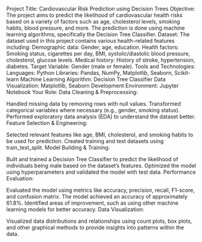Project Title:
Cardiovascular Risk Prediction using Decision Trees
Objective:
The project aims to predict the likelihood of cardiovascular health risks based on a variety of factors such as age, cholesterol levels, smoking habits, blood pressure, and more. The prediction is done using machine learning algorithms, specifically the Decision Tree Classifier.
Dataset:
The dataset used in this project contains various health-related features including:
Demographic data: Gender, age, education.
Health factors: Smoking status, cigarettes per day, BMI, systolic/diastolic blood pressure, cholesterol, glucose levels.
Medical history: History of stroke, hypertension, diabetes.
Target Variable: Gender (male or female).
Tools and Technologies:
Languages: Python
Libraries: Pandas, NumPy, Matplotlib, Seaborn, Scikit-learn
Machine Learning Algorithm: Decision Tree Classifier
Data Visualization: Matplotlib, Seaborn
Development Environment: Jupyter Notebook
Your Role:
Data Cleaning & Preprocessing:

Handled missing data by removing rows with null values.
Transformed categorical variables where necessary (e.g., gender, smoking status).
Performed exploratory data analysis (EDA) to understand the dataset better.
Feature Selection & Engineering:

Selected relevant features like age, BMI, cholesterol, and smoking habits to be used for prediction.
Created training and test datasets using train_test_split.
Model Building & Training:

Built and trained a Decision Tree Classifier to predict the likelihood of individuals being male based on the dataset’s features.
Optimized the model using hyperparameters and validated the model with test data.
Performance Evaluation:

Evaluated the model using metrics like accuracy, precision, recall, F1-score, and confusion matrix.
The model achieved an accuracy of approximately 61.8%.
Identified areas of improvement, such as using other machine learning models for better accuracy.
Data Visualization:

Visualized data distributions and relationships using count plots, box plots, and other graphical methods to provide insights into patterns within the data.
